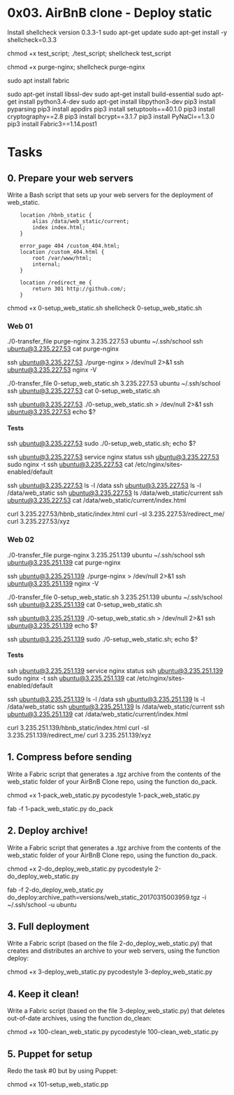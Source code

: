 # 0x03. AirBnB clone - Deploy static


Install shellcheck version 0.3.3-1
sudo apt-get update
sudo apt-get install -y shellcheck=0.3.3


chmod +x test_script; ./test_script; shellcheck test_script

chmod +x purge-nginx; shellcheck purge-nginx

sudo apt install fabric

sudo apt-get install libssl-dev
sudo apt-get install build-essential
sudo apt-get install python3.4-dev
sudo apt-get install libpython3-dev
pip3 install pyparsing
pip3 install appdirs
pip3 install setuptools==40.1.0
pip3 install cryptography==2.8
pip3 install bcrypt==3.1.7
pip3 install PyNaCl==1.3.0
pip3 install Fabric3==1.14.post1


# Tasks
## 0. Prepare your web servers
Write a Bash script that sets up your web servers for the deployment of web_static.

```
    location /hbnb_static {
        alias /data/web_static/current;
        index index.html;
    }

	error_page 404 /custom_404.html;
	location /custom_404.html {
		root /var/www/html;
		internal;
	}

	location /redirect_me {
		return 301 http://github.com/;
	}
```

chmod +x 0-setup_web_static.sh
shellcheck 0-setup_web_static.sh

### Web 01
./0-transfer_file purge-nginx 3.235.227.53 ubuntu ~/.ssh/school
ssh ubuntu@3.235.227.53 cat purge-nginx

ssh ubuntu@3.235.227.53 ./purge-nginx > /dev/null 2>&1
ssh ubuntu@3.235.227.53 nginx -V

./0-transfer_file 0-setup_web_static.sh 3.235.227.53 ubuntu ~/.ssh/school
ssh ubuntu@3.235.227.53 cat 0-setup_web_static.sh

ssh ubuntu@3.235.227.53 ./0-setup_web_static.sh > /dev/null 2>&1
ssh ubuntu@3.235.227.53 echo $?

#### Tests
ssh ubuntu@3.235.227.53 sudo ./0-setup_web_static.sh; echo $?

ssh ubuntu@3.235.227.53 service nginx status
ssh ubuntu@3.235.227.53 sudo nginx -t
ssh ubuntu@3.235.227.53 cat /etc/nginx/sites-enabled/default

ssh ubuntu@3.235.227.53 ls -l /data
ssh ubuntu@3.235.227.53 ls -l /data/web_static
ssh ubuntu@3.235.227.53 ls /data/web_static/current
ssh ubuntu@3.235.227.53 cat /data/web_static/current/index.html


curl 3.235.227.53/hbnb_static/index.html
curl -sI 3.235.227.53/redirect_me/
curl 3.235.227.53/xyz

### Web 02
./0-transfer_file purge-nginx 3.235.251.139 ubuntu ~/.ssh/school
ssh ubuntu@3.235.251.139 cat purge-nginx

ssh ubuntu@3.235.251.139 ./purge-nginx > /dev/null 2>&1
ssh ubuntu@3.235.251.139 nginx -V

./0-transfer_file 0-setup_web_static.sh 3.235.251.139 ubuntu ~/.ssh/school
ssh ubuntu@3.235.251.139 cat 0-setup_web_static.sh

ssh ubuntu@3.235.251.139 ./0-setup_web_static.sh > /dev/null 2>&1
ssh ubuntu@3.235.251.139 echo $?

ssh ubuntu@3.235.251.139 sudo ./0-setup_web_static.sh; echo $?

#### Tests
ssh ubuntu@3.235.251.139 service nginx status
ssh ubuntu@3.235.251.139 sudo nginx -t
ssh ubuntu@3.235.251.139 cat /etc/nginx/sites-enabled/default

ssh ubuntu@3.235.251.139 ls -l /data
ssh ubuntu@3.235.251.139 ls -l /data/web_static
ssh ubuntu@3.235.251.139 ls /data/web_static/current
ssh ubuntu@3.235.251.139 cat /data/web_static/current/index.html


curl 3.235.251.139/hbnb_static/index.html
curl -sI 3.235.251.139/redirect_me/
curl 3.235.251.139/xyz


## 1. Compress before sending
Write a Fabric script that generates a .tgz archive from the contents of the web_static folder of your AirBnB Clone repo, using the function do_pack.

chmod +x 1-pack_web_static.py
pycodestyle 1-pack_web_static.py

fab -f 1-pack_web_static.py do_pack


## 2. Deploy archive!
Write a Fabric script that generates a .tgz archive from the contents of the web_static folder of your AirBnB Clone repo, using the function do_pack.

chmod +x 2-do_deploy_web_static.py
pycodestyle 2-do_deploy_web_static.py


fab -f 2-do_deploy_web_static.py do_deploy:archive_path=versions/web_static_20170315003959.tgz -i ~/.ssh/school -u ubuntu


## 3. Full deployment
Write a Fabric script (based on the file 2-do_deploy_web_static.py) that creates and distributes an archive to your web servers, using the function deploy:


chmod +x 3-deploy_web_static.py
pycodestyle 3-deploy_web_static.py


## 4. Keep it clean!
Write a Fabric script (based on the file 3-deploy_web_static.py) that deletes out-of-date archives, using the function do_clean:


chmod +x 100-clean_web_static.py
pycodestyle 100-clean_web_static.py

## 5. Puppet for setup
Redo the task #0 but by using Puppet:

chmod +x 101-setup_web_static.pp